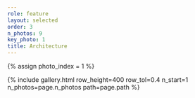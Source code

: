 ```yaml
---
role: feature
layout: selected
order: 3
n_photos: 9
key_photo: 1
title: Architecture
---
```


{% assign photo_index = 1 %}

{% include gallery.html row_height=400 row_tol=0.4 n_start=1 n_photos=page.n_photos path=page.path %}